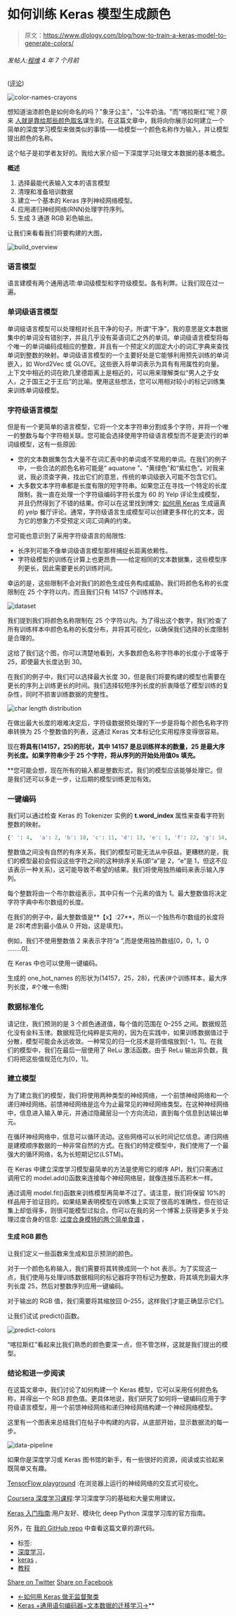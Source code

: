 # 如何训练 Keras 模型生成颜色

> 原文：<https://www.dlology.com/blog/how-to-train-a-keras-model-to-generate-colors/>

###### 发帖人:[程维](/blog/author/Chengwei/) 4 年 7 个月前

([评论](/blog/how-to-train-a-keras-model-to-generate-colors/#disqus_thread))

![color-names-crayons](img/cee6b1238162123f1dfdba2b3213a1c2.png)

想知道油漆颜色是如何命名的吗？"象牙公主"，"公牛奶油。"而“喀拉斯红”呢？原来 [人就是靠给那些颜色取名](https://www.reddit.com/r/IAmA/comments/3tyt69/we_create_the_names_of_paint_colors_for_a_living/)谋生的。在这篇文章中，我将向你展示如何建立一个简单的深度学习模型来做类似的事情——给模型一个颜色名称作为输入，并让模型提出颜色的名称。

这个帖子是初学者友好的。我给大家介绍一下深度学习处理文本数据的基本概念。

**概述**

1.  选择最能代表输入文本的语言模型
2.  清理和准备培训数据
3.  建立一个基本的 Keras 序列神经网络模型。
4.  应用递归神经网络(RNN)处理字符序列。
5.  生成 3 通道 RGB 彩色输出。

让我们来看看我们将要构建的大图，

![build_overview](img/304ef6a547f452e0a9076afb034e9e6d.png)

### 语言模型

语言建模有两个通用选项:单词级模型和字符级模型。各有利弊。让我们现在过一遍。

### 单词级语言模型

单词级语言模型可以处理相对长且干净的句子。所谓“干净”，我的意思是文本数据集中的单词没有错别字，并且几乎没有英语词汇之外的单词。单词级语言模型将每个唯一的单词编码成相应的整数，并且有一个预定义的固定大小的词汇字典来查找单词到整数的映射。单词级语言模型的一个主要好处是它能够利用预先训练的单词嵌入，如 Word2Vec 或 GLOVE。这些嵌入将单词表示为具有有用属性的向量。上下文中相近的词在欧几里德距离上是相近的，可以用来理解类似“男人之于女人，之于国王之于王后”的比喻。使用这些想法，您可以用相对较小的标记训练集来训练单词级模型。

### 字符级语言模型

但是有一个更简单的语言模型，它将一个文本字符串分割成多个字符，并将一个唯一的整数与每个字符相关联。您可能会选择使用字符级语言模型而不是更流行的单词级模型，这有一些原因:

*   您的文本数据集包含大量不在词汇表中的单词或不常用的单词。在我们的例子中，一些合法的颜色名称可能是“ aquatone ”、“黄绿色”和“紫红色”。对我来说，我必须查字典，找出它们的意思，传统的单词级嵌入可能不包含它们。
*   大多数文本字符串都是长度有限的短字符串。如果您正在寻找一个特定的长度限制，我一直在处理一个字符级编码字符长度为 60 的 Yelp 评论生成模型，并且仍然得到了不错的结果。你可以在这里找到博文:  [如何用 Keras](https://www.dlology.com/blog/how-to-generate-realistic-yelp-restaurant-reviews-with-keras/) 生成逼真的 yelp 餐厅评论。通常，字符级语言生成模型可以创建更多样化的文本，因为它的想象力不受预定义词汇词典的约束。

您可能也意识到了采用字符级语言的局限性:

*   长序列可能不像单词级语言模型那样捕捉长距离依赖性。
*   字符级模型的训练在计算上也更昂贵——给定相同的文本数据集，这些模型序列更长，因此需要更长的训练时间。

幸运的是，这些限制不会对我们的颜色生成任务构成威胁。我们将颜色名称的长度限制在 25 个字符以内，而且我们只有 14157 个训练样本。

![dataset](img/510cca91a2968157211bc0cdbb845e4a.png)

我们提到我们将颜色名称限制在 25 个字符以内。为了得出这个数字，我们检查了所有训练样本中颜色名称的长度分布，并将其可视化，以确保我们选择的长度限制是合理的。

这给了我们这个图，你可以清楚地看到，大多数颜色名称字符串的长度小于或等于 25，即使最大长度达到 30。

在我们的例子中，我们可以选择最大长度 30，但是我们将要构建的模型也需要在更长的序列上训练更长的时间。我们选择较短序列长度的折衷降低了模型训练的复杂性，同时不损害训练数据的完整性。

![char length distribution](img/f4162be1c8b51ca9ec7688a3d7f6a0df.png)

在做出最大长度的艰难决定后，字符级数据预处理的下一步是将每个颜色名称字符串转换为 25 个整数值的列表，这通过 Keras 文本标记化实用程序变得很容易。

现在**将具有(14157，25)的形状，其中 14157 是总训练样本的数量，25 是最大序列长度。如果字符串少于 25 个字符，将从序列的开始处用值0s 填充。**

 **您可能会想，现在所有的输入都是整数形式，我们的模型应该能够处理它。但是我们还可以多走一步，让后期的模型训练更加有效。

### 一键编码

我们可以通过检查 Keras 的 Tokenizer 实例的  **t.word_index** 属性来查看字符到整数的映射。

```py
{' ': 4,  'a': 2, 'b': 18, 'c': 11, 'd': 13, 'e': 1, 'f': 22, 'g': 14, 'h': 16, 'i': 5, 'j': 26, 'k': 21, 'l': 7, 'm': 17, 'n': 6, 'o': 8, 'p': 15, 'q': 25, 'r': 3, 's': 10, 't': 9,'u': 12, 'v': 23, 'w': 20, 'x': 27, 'y': 19, 'z': 24}
```

整数值之间没有自然的有序关系，我们的模型可能无法从中获益。更糟糕的是，我们的模型最初会假设这些字符之间的这种排序关系(即“a”是 2，“e”是 1，但这不应该表示一种关系)，这可能导致不希望的结果。我们将使用独热编码来表示输入序列。

每个整数将由一个布尔数组表示，其中只有一个元素的值为 1。最大整数值将决定字符字典中布尔数组的长度。

在我们的例子中，最大整数值是**【x】:27**，所以一个独热布尔数组的长度将是 28(考虑到最小值从 0 开始，这是填充)。

例如，我们不使用整数值 2 来表示字符“a ”,而是使用独热数组[0，0，1，0 ……..0].

在 Keras 中也可以使用一键编码。

生成的 one_hot_names 的形状为(14157，25，28)，代表(#个训练样本，最大序列长度，#个唯一令牌)

### 数据标准化

请记住，我们预测的是 3 个颜色通道值，每个值的范围在 0–255 之间。数据规范化没有金科玉律。数据规范化纯粹是实用的，因为在实践中，如果训练数据值过于分散，模型可能会永远收敛。一种常见的归一化技术是将值缩放到[-1，1]。在我们的模型中，我们在最后一层使用了 ReLu 激活函数。由于 ReLu 输出非负数，我们将把这些值规范化为[0，1]。

### 建立模型

为了建立我们的模型，我们将使用两种类型的神经网络，一个前馈神经网络和一个递归神经网络。前馈神经网络是迄今为止最常见的神经网络类型。在这种神经网络中，信息进入输入单元，并通过隐藏层沿一个方向流动，直到每个信息到达输出单元。

在循环神经网络中，信息可以循环流动。这些网络可以长时间记忆信息。递归网络是建模顺序数据的一种非常自然的方式。在我们的特定模型中，我们使用了一个最强大的循环网络，名为长短期记忆(LSTM)。

在 Keras 中建立深度学习模型最简单的方法是使用它的顺序 API，我们只需通过调用它的 model.add()函数来连接每个神经网络层，就像连接乐高积木一样。

通过调用 model.fit()函数来训练模型再简单不过了。请注意，我们将保留 10%的样品用于验证目的。如果结果表明模型在训练集上实现了很高的准确性，但在验证集上却低得多，则很可能模型过拟合。你可以在我的另一个博客上获得更多关于处理过度合身的信息: [过度合身模特的两个简单食谱](https://www.dlology.com/blog/two-simple-recipes-for-over-fitted-model/) 。

#### 生成 RGB 颜色

让我们定义一些函数来生成和显示预测的颜色。

对于一个颜色名称输入，我们需要将其转换成同一个 hot 表示。为了实现这一点，我们使用与处理训练数据相同的标记器将字符标记为整数，将其填充到最大序列长度 25，然后对整数序列应用一键编码。

对于输出的 RGB 值，我们需要将其缩放回 0–255，这样我们才能正确显示它们。

让我们试试 predict()函数。

![predict-colors](img/23f1c50a603cc0a9915d605707eb24a4.png)

“喀拉斯红”看起来比我们熟悉的颜色要深一点，但不管怎样，这就是我们提出的模型。

### 结论和进一步阅读

在这篇文章中，我们讨论了如何构建一个 Keras 模型，它可以采用任何颜色名称，并得出一个 RGB 颜色值。更具体地说，我们研究了如何将一键编码应用于字符级语言模型，用一个前馈神经网络和递归神经网络构建一个神经网络模型。

这里有一个图表来总结我们在帖子中构建的内容，从底部开始，显示数据流的每一步。

![data-pipeline](img/db211651350abfd7fc47411362fc3948.png)

如果你是深度学习或 Keras 图书馆的新手，有一些很好的资源，阅读或实验起来既简单又有趣。

[TensorFlow playground](http://playground.tensorflow.org/) :在浏览器上运行的神经网络的交互式可视化。

[Coursera 深度学习课程](https://www.coursera.org/learn/neural-networks-deep-learning):学习深度学习的基础和大量实用建议。

[Keras 入门指南](https://keras.io/getting-started/sequential-model-guide/):用户友好、模块化 deep Python 深度学习库的官方指南。

另外，在  [我的 GitHub repo](https://github.com/Tony607/Keras-Colors) 中查看这篇文章的源代码。

*   标签:
*   [深度学习](/blog/tag/deep-learning/)，
*   [keras](/blog/tag/keras/) ,
*   [教程](/blog/tag/tutorial/)

[Share on Twitter](https://twitter.com/intent/tweet?url=https%3A//www.dlology.com/blog/how-to-train-a-keras-model-to-generate-colors/&text=How%20to%20train%20a%20Keras%20model%20to%20generate%20colors) [Share on Facebook](https://www.facebook.com/sharer/sharer.php?u=https://www.dlology.com/blog/how-to-train-a-keras-model-to-generate-colors/)

*   [←如何用 Keras 做无监督聚类](/blog/how-to-do-unsupervised-clustering-with-keras/)
*   [Keras +通用语句编码器=文本数据的迁移学习→](/blog/keras-meets-universal-sentence-encoder-transfer-learning-for-text-data/)**